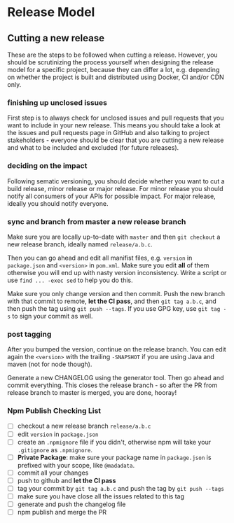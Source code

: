 # Release Model

## Cutting a new release

These are the steps to be followed when cutting a release. However, you should be scrutinizing the process yourself when designing the release model for a specific project, because they can differ a lot, e.g. depending on whether the project is built and distributed using Docker, CI and/or CDN only.

### finishing up unclosed issues

First step is to always check for unclosed issues and pull requests that you want to include in your new release. This means you should take a look at the issues and pull requests page in GitHub and also talking to project stakeholders - everyone should be clear that you are cutting a new release and what to be included and excluded (for future releases).

### deciding on the impact

Following sematic versioning, you should decide whether you want to cut a build release, minor release or major release. For minor release you should notify all consumers of your APIs for possible impact. For major release, ideally you should notify everyone.

### sync and branch from master a new release branch

Make sure you are locally up-to-date with `master` and then `git checkout` a new release branch, ideally named `release/a.b.c`.

Then you can go ahead and edit all manifist files, e.g. `version` in `package.json` and `<version>` in `pom.xml`. Make sure you edit **all** of them otherwise you will end up with nasty version inconsistency. Write a script or use `find ... -exec sed` to help you do this.

Make sure you only change version and then commit. Push the new branch with that commit to remote, **let the CI pass**, and then `git tag a.b.c`, and then push the tag using `git push --tags`. If you use GPG key, use `git tag -s` to sign your commit as well.

### post tagging

After you bumped the version, continue on the release branch. You can edit again the `<version>` with the trailing `-SNAPSHOT` if you are using Java and maven (not for node though).

Generate a new CHANGELOG using the generator tool. Then go ahead and commit everything. This closes the release branch - so after the PR from release branch to master is merged, you are done, hooray!

### Npm Publish Checking List

- [ ] checkout a new release branch `release/a.b.c`
- [ ] edit `version` in `package.json`
- [ ] create an `.npmignore` file if you didn't, otherwise npm will take your `.gitignore` as `.npmignore`.
- [ ] **Private Package**: make sure your package name in `package.json` is prefixed with your scope, like `@madadata`.
- [ ] commit all your changes
- [ ] push to github and **let the CI pass**
- [ ] tag your commit by `git tag a.b.c` and push the tag by `git push --tags`
- [ ] make sure you have close all the issues related to this tag
- [ ] generate and push the changelog file
- [ ] npm publish and merge the PR
